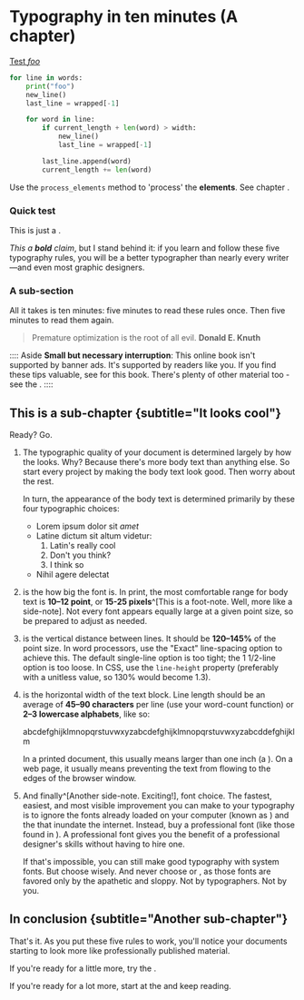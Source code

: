 # Typography in ten minutes (A chapter)

[Test *foo*](http://foo.com)

```python
for line in words:
    print("foo")
    new_line()
    last_line = wrapped[-1]

    for word in line:
        if current_length + len(word) > width:
            new_line()
            last_line = wrapped[-1]

        last_line.append(word)
        current_length += len(word)
```

Use the `process_elements` method to 'process' the **elements**. See chapter [](#a-sub-section).

### Quick test

This is just a [](#quick-test).

*This a **bold** claim*, but I stand behind it: if you learn and follow these five typography rules, you will be a better typographer than nearly every writer—and even most graphic designers.

### A sub-section

All it takes is ten minutes: five minutes to read these rules once. Then five minutes to read them again.

> Premature optimization is the root of all evil. **Donald E. Knuth**

:::: Aside
**Small but necessary interruption**: This online book isn't supported by banner ads. It's supported by readers like you. If you find these tips valuable, see [](#how-to-pay) for this book. There's plenty of other material too - see the [](#table-of-contents).
::::

## This is a sub-chapter {subtitle="It looks cool"}

Ready? Go.

1. The typographic quality of your document is determined largely by how the [](#body-text) looks. Why? Because there's more body text than anything else. So start every project by making the body text look good. Then worry about the rest.

    In turn, the appearance of the body text is determined primarily by these four typographic choices:

    - Lorem ipsum dolor sit *amet*
    - Latine dictum sit altum videtur:
        1. Latin's really cool
        2. Don't you think?
        3. I think so
    - Nihil agere delectat

2. [](#point-size) is the how big the font is. In print, the most comfortable range for body text is **10–12 point**, or **15-25 pixels**^[This is a foot-note. Well, more like a side-note]. Not every font appears equally large at a given point size, so be prepared to adjust as needed.

3. [](#line-spacing) is the vertical distance between lines. It should be **120–145%** of the point size. In word processors, use the "Exact" line-spacing option to achieve this. The default single-line option is too tight; the 1 1/2-line option is too loose. In CSS, use the `line-height` property (preferably with a unitless value, so 130% would become 1.3).

4. [](#line-length) is the horizontal width of the text block. Line length should be an average of **45–90 characters** per line (use your word-count function) or **2–3 lowercase alphabets**, like so:
    
    abcdefghijklmnopqrstuvwxyzabcdefghijklmnopqrstuvwxyzabcddefghijklm

    In a printed document, this usually means [](#page-margins) larger than one inch (a [](#typewriter-habit)). On a web page, it usually means preventing the text from flowing to the edges of the browser window.

5. And finally^[Another side-note. Exciting!], font choice. The fastest, easiest, and most visible improvement you can make to your typography is to ignore the fonts already loaded on your computer (known as [](#system-fonts)) and the [](#free-fonts) that inundate the internet. Instead, buy a professional font (like those found in [](#font-recommendations)). A professional font gives you the benefit of a professional designer's skills without having to hire one.

    If that's impossible, you can still make good typography with system fonts. But choose wisely. And never choose [](#times-new-roman) or [](#arial), as those fonts are favored only by the apathetic and sloppy. Not by typographers. Not by you.

## In conclusion {subtitle="Another sub-chapter"}

That's it. As you put these five rules to work, you'll notice your documents starting to look more like professionally published material.

If you're ready for a little more, try the [](#summary-of-key-rules).

If you're ready for a lot more, start at the [](#foreword) and keep reading.

